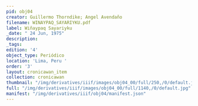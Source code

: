 ```yaml
---
pid: obj04
creator: Guillermo Thorndike; Angel Avendaño
filename: WINAYPAQ_SAYARIYKU.pdf
label: Wiñaypaq Sayariyku
_date: " 24 Jun, 1975"
description:
_tags:
edition: '4'
object_type: Periódico
location: 'Lima, Peru '
order: '3'
layout: cronicawan_item
collection: cronicawan
thumbnail: "/img/derivatives/iiif/images/obj04_00/full/250,/0/default.jpg"
full: "/img/derivatives/iiif/images/obj04_00/full/1140,/0/default.jpg"
manifest: "/img/derivatives/iiif/obj04/manifest.json"
---
```

